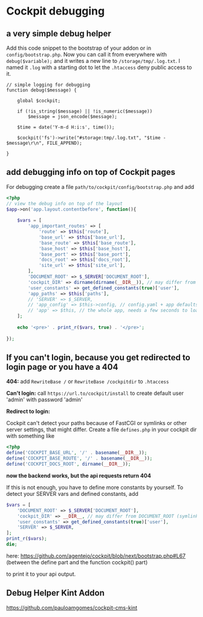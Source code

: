 # Cockpit debugging

## a very simple debug helper

Add this code snippet to the bootstrap of your addon or in `config/bootstrap.php`. Now you can call it from everywhere with `debug($variable);` and it writes a new line to `/storage/tmp/.log.txt`. I named it `.log` with a starting dot to let the `.htaccess` deny public access to it.

```
// simple logging for debugging
function debug($message) {

    global $cockpit;

    if (!is_string($message) || !is_numeric($message))
        $message = json_encode($message);

    $time = date('Y-m-d H:i:s', time());

    $cockpit('fs')->write("#storage:tmp/.log.txt", "$time - $message\r\n", FILE_APPEND);

}
```

## add debugging info on top of Cockpit pages

For debugging create a file `path/to/cockpit/config/bootstrap.php` and add

```php
<?php
// view the debug info on top of the layout
$app->on('app.layout.contentbefore', function(){
    
    $vars = [
        'app_important_routes' => [
            'route' => $this['route'],
            'base_url' => $this['base_url'],
            'base_route' => $this['base_route'],
            'base_host' => $this['base_host'],
            'base_port' => $this['base_port'],
            'docs_root' => $this['docs_root'],
            'site_url' => $this['site_url'],
        ],
        'DOCUMENT_ROOT' => $_SERVER['DOCUMENT_ROOT'],
        'cockpit_DIR' => dirname(dirname(__DIR__)), // may differ from DOCUMENT_ROOT (symlinks)
        'user_constants' => get_defined_constants(true)['user'],
        'app_paths' => $this['paths'],
        // 'SERVER' => $_SERVER,
        // 'app_config' => $this->config, // config.yaml + app defaults
        // 'app' => $this, // the whole app, needs a few seconds to load/print
    ];
    
    echo '<pre>' . print_r($vars, true) . '</pre>';
    
});
```

## If you can't login, because you get redirected to login page or you have a 404

**404:** add `RewriteBase /` or `RewriteBase /cockpitdir` to `.htaccess`

**Can't login:** call `https://url.to/cockpit/install` to create default user 'admin' with password 'admin'

**Redirect to login:**

Cockpit can't detect your paths because of FastCGI or symlinks or other server settings, that might differ. Create a file `defines.php` in your cockpit dir with something like

```php
<?php
define('COCKPIT_BASE_URL', '/' . basename(__DIR__));
define('COCKPIT_BASE_ROUTE', '/' . basename(__DIR__));
define('COCKPIT_DOCS_ROOT', dirname(__DIR__));
```

**now the backend works, but the api requests return 404**

If this is not enough, you have to define more constants by yourself. To detect your SERVER vars and defined constants, add

```php
$vars = [
    'DOCUMENT_ROOT' => $_SERVER['DOCUMENT_ROOT'],
    'cockpit_DIR' => __DIR__, // may differ from DOCUMENT_ROOT (symlinks)
    'user_constants' => get_defined_constants(true)['user'],
    'SERVER' => $_SERVER,
];
print_r($vars);
die;
```

here: https://github.com/agentejo/cockpit/blob/next/bootstrap.php#L67 (between the define part and the function cockpit() part)

to print it to your api output.

## Debug Helper Kint Addon

https://github.com/pauloamgomes/cockpit-cms-kint

